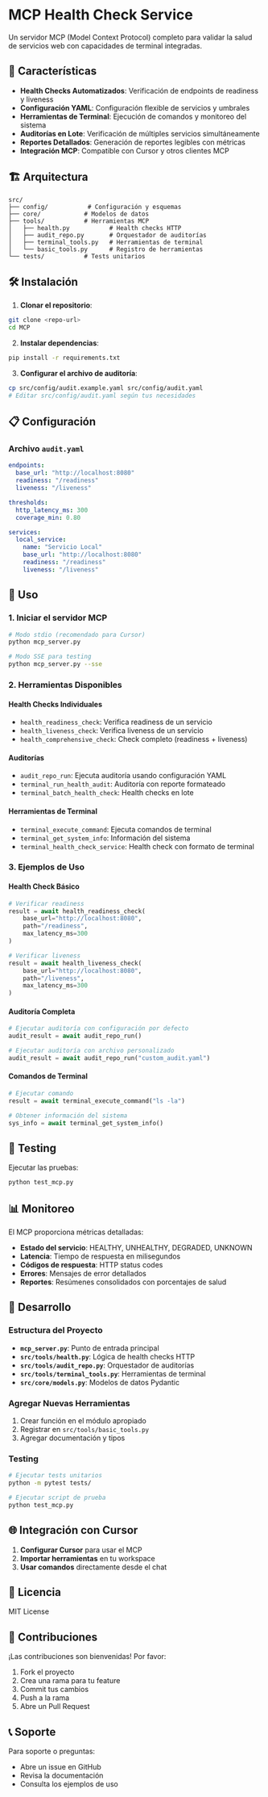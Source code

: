 # MCP Health Check Service

Un servidor MCP (Model Context Protocol) completo para validar la salud de servicios web con capacidades de terminal integradas.

## 🚀 Características

- **Health Checks Automatizados**: Verificación de endpoints de readiness y liveness
- **Configuración YAML**: Configuración flexible de servicios y umbrales
- **Herramientas de Terminal**: Ejecución de comandos y monitoreo del sistema
- **Auditorías en Lote**: Verificación de múltiples servicios simultáneamente
- **Reportes Detallados**: Generación de reportes legibles con métricas
- **Integración MCP**: Compatible con Cursor y otros clientes MCP

## 🏗️ Arquitectura

```
src/
├── config/           # Configuración y esquemas
├── core/            # Modelos de datos
├── tools/           # Herramientas MCP
│   ├── health.py           # Health checks HTTP
│   ├── audit_repo.py       # Orquestador de auditorías
│   ├── terminal_tools.py   # Herramientas de terminal
│   └── basic_tools.py      # Registro de herramientas
└── tests/           # Tests unitarios
```

## 🛠️ Instalación

1. **Clonar el repositorio**:
```bash
git clone <repo-url>
cd MCP
```

2. **Instalar dependencias**:
```bash
pip install -r requirements.txt
```

3. **Configurar el archivo de auditoría**:
```bash
cp src/config/audit.example.yaml src/config/audit.yaml
# Editar src/config/audit.yaml según tus necesidades
```

## 📋 Configuración

### Archivo `audit.yaml`

```yaml
endpoints:
  base_url: "http://localhost:8080"
  readiness: "/readiness"
  liveness: "/liveness"

thresholds:
  http_latency_ms: 300
  coverage_min: 0.80

services:
  local_service:
    name: "Servicio Local"
    base_url: "http://localhost:8080"
    readiness: "/readiness"
    liveness: "/liveness"
```

## 🚀 Uso

### 1. Iniciar el servidor MCP

```bash
# Modo stdio (recomendado para Cursor)
python mcp_server.py

# Modo SSE para testing
python mcp_server.py --sse
```

### 2. Herramientas Disponibles

#### Health Checks Individuales

- `health_readiness_check`: Verifica readiness de un servicio
- `health_liveness_check`: Verifica liveness de un servicio
- `health_comprehensive_check`: Check completo (readiness + liveness)

#### Auditorías

- `audit_repo_run`: Ejecuta auditoría usando configuración YAML
- `terminal_run_health_audit`: Auditoría con reporte formateado
- `terminal_batch_health_check`: Health checks en lote

#### Herramientas de Terminal

- `terminal_execute_command`: Ejecuta comandos de terminal
- `terminal_get_system_info`: Información del sistema
- `terminal_health_check_service`: Health check con formato de terminal

### 3. Ejemplos de Uso

#### Health Check Básico
```python
# Verificar readiness
result = await health_readiness_check(
    base_url="http://localhost:8080",
    path="/readiness",
    max_latency_ms=300
)

# Verificar liveness
result = await health_liveness_check(
    base_url="http://localhost:8080",
    path="/liveness",
    max_latency_ms=300
)
```

#### Auditoría Completa
```python
# Ejecutar auditoría con configuración por defecto
audit_result = await audit_repo_run()

# Ejecutar auditoría con archivo personalizado
audit_result = await audit_repo_run("custom_audit.yaml")
```

#### Comandos de Terminal
```python
# Ejecutar comando
result = await terminal_execute_command("ls -la")

# Obtener información del sistema
sys_info = await terminal_get_system_info()
```

## 🧪 Testing

Ejecutar las pruebas:

```bash
python test_mcp.py
```

## 📊 Monitoreo

El MCP proporciona métricas detalladas:

- **Estado del servicio**: HEALTHY, UNHEALTHY, DEGRADED, UNKNOWN
- **Latencia**: Tiempo de respuesta en milisegundos
- **Códigos de respuesta**: HTTP status codes
- **Errores**: Mensajes de error detallados
- **Reportes**: Resúmenes consolidados con porcentajes de salud

## 🔧 Desarrollo

### Estructura del Proyecto

- **`mcp_server.py`**: Punto de entrada principal
- **`src/tools/health.py`**: Lógica de health checks HTTP
- **`src/tools/audit_repo.py`**: Orquestador de auditorías
- **`src/tools/terminal_tools.py`**: Herramientas de terminal
- **`src/core/models.py`**: Modelos de datos Pydantic

### Agregar Nuevas Herramientas

1. Crear función en el módulo apropiado
2. Registrar en `src/tools/basic_tools.py`
3. Agregar documentación y tipos

### Testing

```bash
# Ejecutar tests unitarios
python -m pytest tests/

# Ejecutar script de prueba
python test_mcp.py
```

## 🌐 Integración con Cursor

1. **Configurar Cursor** para usar el MCP
2. **Importar herramientas** en tu workspace
3. **Usar comandos** directamente desde el chat

## 📝 Licencia

MIT License

## 🤝 Contribuciones

¡Las contribuciones son bienvenidas! Por favor:

1. Fork el proyecto
2. Crea una rama para tu feature
3. Commit tus cambios
4. Push a la rama
5. Abre un Pull Request

## 📞 Soporte

Para soporte o preguntas:

- Abre un issue en GitHub
- Revisa la documentación
- Consulta los ejemplos de uso 